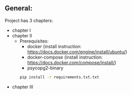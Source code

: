## General:
Project has 3 chapters:
* chapter I
* chapter II
  - Prerequisites:
    - docker (install instruction: https://docs.docker.com/engine/install/ubuntu/)
    - docker-compose (install instruction: https://docs.docker.com/compose/install/)
    - psycopg2-binary
    ```bash
    pip install -r requirements.txt.txt
    ```
* chapter III
